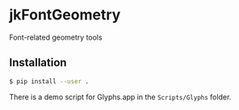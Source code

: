 # jkFontGeometry

Font-related geometry tools

## Installation

```bash
$ pip install --user .
```

There is a demo script for Glyphs.app in the `Scripts/Glyphs` folder.
